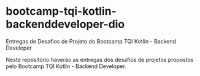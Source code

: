 # bootcamp-tqi-kotlin-backenddeveloper-dio
Entregas de Desafios de Projeto do Bootcamp TQI Kotlin - Backend Developer

Neste repositório haverão as entregas dos desafios de projetos propostos pelo Bootcamp TQI Kotlin - Backend Developer. 
